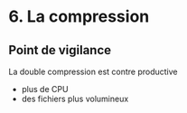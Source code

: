 <!-- .slide: class="two-column with-code columns-40-60" -->

# 6. La compression

## Point de vigilance

La double compression est contre productive

- plus de CPU
- des fichiers plus volumineux
